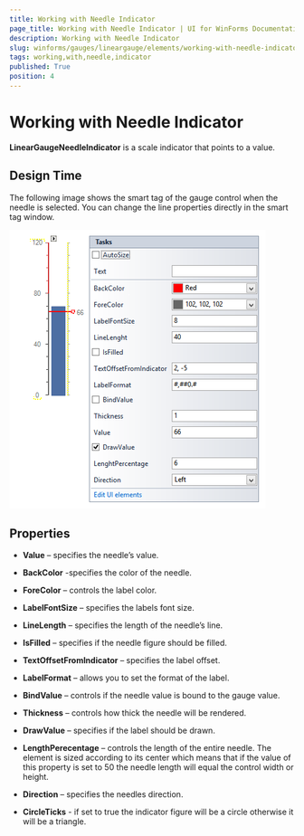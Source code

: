 ```yaml
---
title: Working with Needle Indicator
page_title: Working with Needle Indicator | UI for WinForms Documentation
description: Working with Needle Indicator
slug: winforms/gauges/lineargauge/elements/working-with-needle-indicator
tags: working,with,needle,indicator
published: True
position: 4
---
```


# Working with Needle Indicator



__LinearGaugeNeedleIndicator__ is a scale indicator that points to a value.

## Design Time

The following image shows the smart tag of the gauge control when the needle is selected. You can change the line properties directly in the smart tag window.

![lineargauge-elements-working-with-needle 001](images/lineargauge-elements-working-with-needle001.png)

## Properties

* __Value__ – specifies the needle’s value.
            

* __BackColor__ -specifies the color of the needle.
            

* __ForeColor__ – controls the label color.
            

* __LabelFontSize__ – specifies the labels font size.
            

* __LineLength__ – specifies the length of the needle’s line.
            

* __IsFilled__ – specifies if the needle figure should be filled.
            

* __TextOffsetFromIndicator__ – specifies the label offset.
            

* __LabelFormat__ – allows you to set the format of the label.
            

* __BindValue__ – controls if the needle value is bound to the gauge value.
            

* __Thickness__ – controls how thick the needle will be rendered.
            

* __DrawValue__ – specifies if the label should be drawn.
            

* __LengthPerecentage__ – controls the length of the entire needle. The element is sized according to its center which means that if the value of this property is set to 50 the needle length will equal the control width or height.
            

* __Direction__ – specifies the needles direction.
            

* __CircleTicks__ - if set to true the indicator figure will be a circle otherwise it will be a triangle.
            
